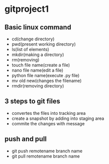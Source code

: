 # gitproject1
## Basic linux command
- cd(change directory)
- pwd(present working directory)
- ls(list of elements)
- mkdir(making a directory)
- rm(removing)
- touch file name(create a file)
- nano file name(edit a file)
- python file name(execute .py file)
- mv old new(changes the filename)
- rmdir(removing directory)
## 3 steps to git files
- convertes the files into tracking area
- create a snapshot by adding into staging area
- commite the changes with message
## push and pull
- git push remotename branch name
- git pull remotename branch name
